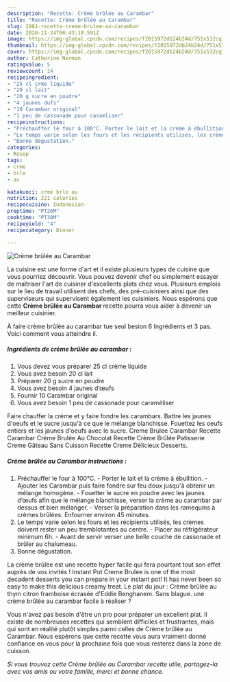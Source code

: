 ```yaml
---
description: "Recette: Crème brûlée au Carambar"
title: "Recette: Crème brûlée au Carambar"
slug: 2981-recette-creme-brulee-au-carambar
date: 2020-11-24T06:43:19.591Z
image: https://img-global.cpcdn.com/recipes/f2015972db24b24d/751x532cq70/creme-brulee-au-carambar-photo-principale-de-la-recette.jpg
thumbnail: https://img-global.cpcdn.com/recipes/f2015972db24b24d/751x532cq70/creme-brulee-au-carambar-photo-principale-de-la-recette.jpg
cover: https://img-global.cpcdn.com/recipes/f2015972db24b24d/751x532cq70/creme-brulee-au-carambar-photo-principale-de-la-recette.jpg
author: Catherine Norman
ratingvalue: 5
reviewcount: 14
recipeingredient:
- "25 cl crme liquide"
- "20 cl lait"
- "20 g sucre en poudre"
- "4 jaunes dufs"
- "10 Carambar original"
- "1 peu de cassonade pour caramliser"
recipeinstructions:
- "Préchauffer le four à 100°C. Porter le lait et la crème à ébullition.  Ajouter les Carambar puis faire fondre sur feu doux jusqu&#39;à obtenir un mélange homogène. Fouetter le sucre en poudre avec les jaunes d’œufs afin que le mélange blanchisse, verser la crème au carambar par dessus et bien mélanger. Verser la préparation dans les ramequins à crèmes brûlées. Enfourner environ 45 minutes."
- "Le temps varie selon les fours et les récipients utilisés, les crèmes doivent rester un peu tremblotantes au centre. Placer au réfrigérateur minimum 6h. Avant de servir verser une belle couche de cassonade et brûler au chalumeau."
- "Bonne dégustation."
categories:
- Resep
tags:
- crme
- brle
- au

katakunci: crme brle au 
nutrition: 221 calories
recipecuisine: Indonesian
preptime: "PT26M"
cooktime: "PT38M"
recipeyield: "4"
recipecategory: Dinner

---
```



![Crème brûlée au Carambar](https://img-global.cpcdn.com/recipes/f2015972db24b24d/751x532cq70/creme-brulee-au-carambar-photo-principale-de-la-recette.jpg)

La cuisine est une forme d'art et il existe plusieurs types de cuisine que vous pourriez découvrir. Vous pouvez devenir chef ou simplement essayer de maîtriser l'art de cuisiner d'excellents plats chez vous. Plusieurs emplois sur le lieu de travail utilisent des chefs, des pré-cuisiniers ainsi que des superviseurs qui supervisent également les cuisiniers. Nous espérons que cette <strong> Crème brûlée au Carambar </strong> recette pourra vous aider à devenir un meilleur cuisinier.

<!--inarticleads1-->

À faire crème brûlée au carambar tue seul besion 6 Ingrédients et 3 pas. Voici comment vous atteindre il.

##### Ingrédients de crème brûlée au carambar :

1. Vous devez vous préparer 25 cl crème liquide
1. Vous avez besoin 20 cl lait
1. Préparer 20 g sucre en poudre
1. Vous avez besoin 4 jaunes d’œufs
1. Fournir 10 Carambar original
1. Vous avez besoin 1 peu de cassonade pour caraméliser


Faire chauffer la crème et y faire fondre les carambars. Battre les jaunes d&#39;oeufs et le sucre jusqu&#39;à ce que le mélange blanchisse. Fouettez les oeufs entiers et les jaunes d&#39;oeufs avec le sucre. Creme Brulee Carambar Recette Carambar Crème Brulée Au Chocolat Recette Crème Brûlée Patisserie Creme Gâteau Sans Cuisson Recette Creme Délicieux Desserts. 

<!--inarticleads2-->

##### Crème brûlée au Carambar instructions :

1. Préchauffer le four à 100°C. - Porter le lait et la crème à ébullition.  - Ajouter les Carambar puis faire fondre sur feu doux jusqu&#39;à obtenir un mélange homogène. - Fouetter le sucre en poudre avec les jaunes d’œufs afin que le mélange blanchisse, verser la crème au carambar par dessus et bien mélanger. - Verser la préparation dans les ramequins à crèmes brûlées. Enfourner environ 45 minutes.
1. Le temps varie selon les fours et les récipients utilisés, les crèmes doivent rester un peu tremblotantes au centre. - Placer au réfrigérateur minimum 6h. - Avant de servir verser une belle couche de cassonade et brûler au chalumeau.
1. Bonne dégustation.


La crème brûlée est une recette hyper facile qui fera pourtant tout son effet auprès de vos invités ! Instant Pot Creme Brulee is one of the most decadent desserts you can prepare in your instant pot! It has never been so easy to make this delicious creamy treat. Le plat du jour : Crème brûlée au thym citron framboise écrasée d&#39;Eddie Benghanem. Sans blague. une crème brûlée au carambar facile à réaliser ? 

<!--inarticleads1-->

<p>
Vous n'avez pas besoin d'être un pro pour préparer un excellent plat. Il existe de nombreuses recettes qui semblent difficiles et frustrantes, mais qui sont en réalité plutôt simples parmi celles de Crème brûlée au Carambar. Nous espérons que cette recette vous aura vraiment donné confiance en vous pour la prochaine fois que vous resterez dans la zone de cuisson.
</p>

<p>
<i>Si vous trouvez cette Crème brûlée au Carambar recette utile, partagez-la avec vos amis ou votre famille, merci et bonne chance.</i>
</p>
